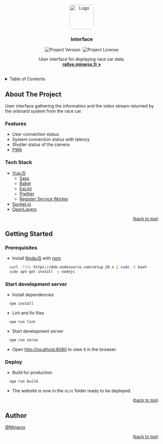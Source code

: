 <div id="top"></div>
<br />

<div align="center">
<a href="https://github.com/RaceCar/Interface">
    <img src="https://avatars.githubusercontent.com/u/134273283?s=80" alt="Logo" width="auto" height="80" style="border-radius: 8px">
</a>

<h3 align="center">Interface</h3>

![Project Version](https://img.shields.io/github/package-json/v/RaceCast/Interface?label=Version)&nbsp;
![Project License](https://img.shields.io/github/license/RaceCast/Interface?label=Licence)

  <p align="center">
    User interface for displaying race car data.
    <br />
    <a href="https://rallye.minarox.fr/"><strong>rallye.minarox.fr »</strong></a>
  </p>
</div>
<br />

<details>
  <summary>Table of Contents</summary>
  <ol>
    <li>
      <a href="#about-the-project">About The Project</a>
      <ul>
        <li><a href="#features">Features</a></li>
        <li><a href="#tech-stack">Tech Stack</a></li>
      </ul>
    </li>
    <li>
      <a href="#getting-started">Getting Started</a>
      <ul>
        <li><a href="#prerequisites">Prerequisites</a></li>
        <li><a href="#start-development-server">Start development server</a></li>
        <li><a href="#deploy">Deploy</a></li>
      </ul>
    </li>
    <li><a href="#author">Author</a></li>
  </ol>
</details>

## About The Project

User interface gathering the information and the video stream returned by the onboard system from the race car.

### Features

- User connection status
- System connection status with latency
- Shutter status of the camera
- [PWA](https://developer.mozilla.org/en-US/docs/Web/Progressive_web_apps)

### Tech Stack

- [VueJS](https://vuejs.org/)
    - [Sass](https://sass-lang.com/)
    - [Babel](https://babeljs.io/)
    - [EsLint](https://eslint.org/)
    - [Prettier](https://prettier.io/)
    - [Register Service Worker](https://www.npmjs.com/package/register-service-worker)
- [Socket.io](https://socket.io/)
- [OpenLayers](https://openlayers.org/)

<p align="right">(<a href="#top">back to top</a>)</p>

## Getting Started

### Prerequisites

- Install [NodeJS](https://nodejs.org/) with [npm](https://www.npmjs.com/)

```bash
  curl -fsSL https://deb.nodesource.com/setup_20.x | sudo -E bash -
  sudo apt-get install -y nodejs
```

### Start development server

- Install dependencies

````bash
  npm install
````

- Lint and fix files

````bash
  npm run lint
````

- Start development server

````bash
  npm run serve
````

- Open [http://localhost:8080](http://localhost:8080) to view it in the browser.

### Deploy

- Build for production

````bash
  npm run build
````

- The website is now in the `dist` folder ready to be deployed.

<p align="right">(<a href="#top">back to top</a>)</p>

## Author

[@Minarox](https://www.github.com/Minarox)

<p align="right">(<a href="#top">back to top</a>)</p>
